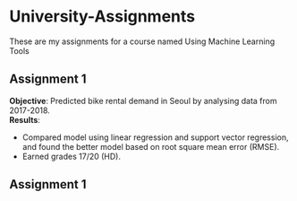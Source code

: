 # University-Assignments
These are my assignments for a course named Using Machine Learning Tools

## Assignment 1 
**Objective**: 
Predicted bike rental demand in Seoul by analysing data from 2017-2018.<br>
**Results**:
* Compared model using linear regression and support vector regression, and found the better model based on root square mean error (RMSE).<br>
* Earned grades 17/20 (HD).<br>


## Assignment 1 
